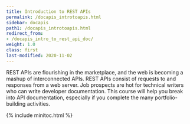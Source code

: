 ```yaml
---
title: Introduction to REST APIs
permalink: /docapis_introtoapis.html
sidebar: docapis
path1: /docapis_introtoapis.html
redirect_from:
- /docapis_intro_to_rest_api_doc/
weight: 1.0
class: first
last-modified: 2020-11-02
---
```


REST APIs are flourishing in the marketplace, and the web is becoming a mashup of interconnected APIs. REST APIs consist of requests to and responses from a web server. Job prospects are hot for technical writers who can write developer documentation. This course will help you break into API documentation, especially if you complete the many portfolio-building activities.

{% include minitoc.html %}
